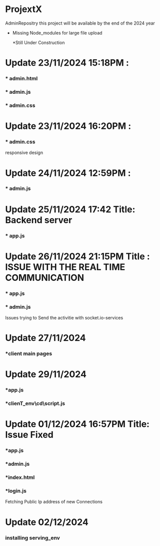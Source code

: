 # ProjextX
AdminRepositry
this project will be available by the end of the 2024 year
* Missing Node_modules for large file upload

  *Still Under Construction
# Update 23/11/2024 15:18PM : 
 ### * admin.html
### * admin.js
### * admin.css
# Update 23/11/2024 16:20PM : 
### * admin.css 
   responsive design
# Update 24/11/2024 12:59PM : 
### * admin.js
# Update 25/11/2024 17:42 Title: Backend server  
### * app.js 
# Update 26/11/2024 21:15PM Title : ISSUE WITH THE REAL TIME COMMUNICATION
### * app.js
### * admin.js
Issues trying to Send the activitie with socket.io-services
# Update 27/11/2024
### *client main pages
# Update 29/11/2024
### *app.js
### *clienT_env\cd\script.js
# Update 01/12/2024 16:57PM Title: Issue Fixed 
### *app.js 
### *admin.js
### *index.html
### *login.js
Fetching Public Ip address of new Connections 
# Update 02/12/2024
### installing serving_env

